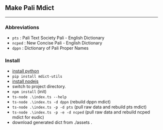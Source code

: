 ## Make Pali Mdict 
---
### Abbreviations
- `pts` : Pali Text Society Pali - English Dictionary
- `ncped` : New Concise Pali - English Dictionary
- `dppn` : Dictionary of Pali Proper Names

### Install
- [install python](https://www.python.org)
- `pip install mdict-utils`
- [install nodejs](https://nodejs.org)
- switch to project directory.
- `npm install` (init)
- `ts-node .\index.ts --help`
- `ts-node .\index.ts -d dppn` (rebuild dppn mdict)
- `ts-node .\index.ts -p -d pts` (pull raw data and rebuild pts mdict)
- `ts-node .\index.ts -p -e -d ncped` (pull raw data and rebuild ncped mdict for eudic)
- download generated dict from ./assets .

